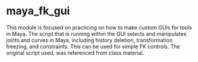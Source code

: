 # maya_fk_gui
This module is focused on practicing on how to make custom GUIs for tools in 
Maya. The script that is running within the GUI selects and manipulates joints and curves 
in Maya, including history deletion, transformation freezing, and constraints. This can be
used for simple FK controls. The original script used, was referenced from class material. 